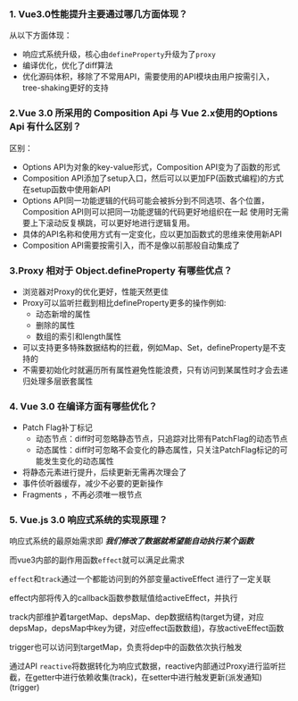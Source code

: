 ### 1. Vue3.0性能提升主要通过哪几方面体现？

从以下方面体现：

- 响应式系统升级，核心由`defineProperty`升级为了`proxy`
- 编译优化，优化了diff算法
- 优化源码体积，移除了不常用API，需要使用的API模块由用户按需引入，tree-shaking更好的支持





### 2.Vue 3.0 所采用的 Composition Api 与 Vue 2.x使用的Options Api 有什么区别？

区别：

- Options API为对象的key-value形式，Composition API变为了函数的形式
- Composition API添加了setup入口，然后可以以更加FP(函数式编程)的方式在setup函数中使用新API
- Options API同一功能逻辑的代码可能会被拆分到不同选项、各个位置，Composition API则可以把同一功能逻辑的代码更好地组织在一起 使用时无需要上下滚动反复横跳，可以更好地进行逻辑复用。
- 具体的API名称和使用方式有一定变化，应以更加函数式的思维来使用新API
- Composition API需要按需引入，而不是像以前那般自动集成了



### 3.Proxy 相对于 Object.defineProperty 有哪些优点？

- 浏览器对Proxy的优化更好，性能天然更佳
- Proxy可以监听拦截到相比defineProperty更多的操作例如:
  - 动态新增的属性
  - 删除的属性
  - 数组的索引和length属性
- 可以支持更多特殊数据结构的拦截，例如Map、Set，defineProperty是不支持的
- 不需要初始化时就遍历所有属性避免性能浪费，只有访问到某属性时才会去递归处理多层嵌套属性



### 4. Vue 3.0 在编译方面有哪些优化？

- Patch Flag补丁标记
  - 动态节点：diff时可忽略静态节点，只追踪对比带有PatchFlag的动态节点
  - 动态属性：diff时可忽略不会变化的静态属性，只关注PatchFlag标记的可能发生变化的动态属性
- 将静态元素进行提升，后续更新无需再次理会了
- 事件侦听器缓存，减少不必要的更新操作
- Fragments ，不再必须唯一根节点



### 5. Vue.js 3.0 响应式系统的实现原理？



响应式系统的最原始需求即 ***我们修改了数据就希望能自动执行某个函数***

而vue3内部的副作用函数`effect`就可以满足此需求



`effect`和`track`通过一个都能访问到的外部变量activeEffect 进行了一定关联

effect内部将传入的callback函数参数赋值给activeEffect，并执行

track内部维护着targetMap、depsMap、dep数据结构(target为键，对应depsMap，depsMap中key为键，对应effect函数数组)，存放activeEffect函数

trigger也可以访问到targetMap，负责将dep中的函数依次执行触发



通过API `reactive`将数据转化为响应式数据，reactive内部通过Proxy进行监听拦截，在getter中进行依赖收集(track)，在setter中进行触发更新(派发通知)(trigger)



